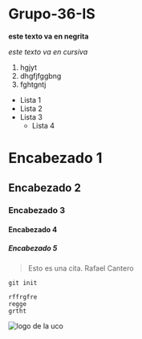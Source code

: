 # Grupo-36-IS
**este texto va en negrita**

*este texto va en cursiva*

1. hgjyt
2. dhgfjfggbng
3. fghtgntj

* Lista 1
* Lista 2
* Lista 3
  * Lista 4
# Encabezado 1
## Encabezado 2
### Encabezado 3
#### Encabezado 4
##### Encabezado 5

> Esto es una cita. Rafael Cantero

`git init`

~~~
rffrgfre
regge
grtht
~~~


![logo de la uco](https://www.uco.es/internacionalcoopera/imagen/LOGO3.jpg)
